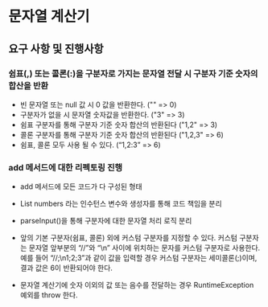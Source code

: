 # 문자열 계산기 

## 요구 사항 및 진행사항

### 쉼표(,) 또는 콜론(:)을 구분자로 가지는 문자열 전달 시 구분자 기준 숫자의 합산을 반환

- 빈 문자열 또는 null 값 시 0 값을 반환한다. ("" => 0)
- 구분자가 없을 시 문자열 숫자값을 반환한다. ("3" => 3) 
- 쉼표 구분자를 통해 구분자 기준 숫자 합산의 반환된다 ("1,2" => 3)
- 콜론 구분자를 통해 구분자 기준 숫자 합산의 반환된다 ("1,2,3" => 6)
- 쉼표, 콜론 모두 사용 될 수 있다. (“1,2:3” => 6)

### add 메서드에 대한 리펙토링 진행

- add 메서드에 모든 코드가 다 구성된 형태 
- List<Integer> numbers 라는 인수턴스 변수와 생성자를 통해 코드 책임을 분리
- parseInput()을 통해 구분자에 대한 문자열 처리 로직 분리


- 앞의 기본 구분자(쉼표, 콜론) 외에 커스텀 구분자를 지정할 수 있다.
  커스텀 구분자는 문자열 앞부분의 “//”와 “\n” 사이에 위치하는 문자를 커스텀 구분자로 사용한다.
  예를 들어 “//;\n1;2;3”과 같이 값을 입력할 경우 커스텀 구분자는 세미콜론(;)이며, 결과 값은 6이 반환되어야 한다.
- 문자열 계산기에 숫자 이외의 값 또는 음수를 전달하는 경우 RuntimeException 예외를 throw 한다.

